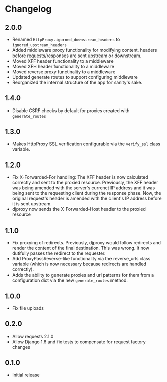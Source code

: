 # Changelog

## 2.0.0
* Renamed `HttpProxy.igorned_downstream_headers` to `ignored_upstream_headers`
* Added middleware proxy functionality for modifying content, headers before
  requests/responses are sent upstream or downstream.
* Moved XFF header functionality to a middleware
* Moved XFH header functionality to a middleware
* Moved reverse proxy functinality to a middleware
* Updated generate routes to support configuring middleware
* Reorganized the internal structure of the app for sanity's sake.

## 1.4.0
* Disable CSRF checks by default for proxies created with `generate_routes`

## 1.3.0
* Makes HttpProxy SSL verification configurable via the `verify_ssl` class
  variable.

## 1.2.0

* Fix X-Forwarded-For handling: The XFF header is now calculated correctly and
  sent to the proxied resource. Previously, the XFF header was being amended
  with the server's currenet IP address and it was being sent to the requesting
  client during the response phase. Now, the original request's header is
  amended with the client's IP address before it is sent upstream.
* djproxy now sends the X-Forwarded-Host header to the proxied resource

## 1.1.0

* Fix proxying of redirects. Previously, djproxy would follow redirects
  and render the content of the final destination. This was wrong. It now
  dutifully passes the redirect to the requester.
* Add ProxyPassReverse-like functionality via the reverse_urls class variable
  (which is now necessary because redirects are handled correctly).
* Adds the ability to generate proxies and url patterns for them from a
  configuration dict via the new `generate_routes` method.

## 1.0.0
* Fix file uploads

## 0.2.0
* Allow requests 2.1.0
* Allow Django 1.6 and fix tests to compensate for request factory changes

## 0.1.0
* Initial release
